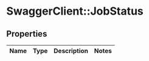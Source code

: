 # SwaggerClient::JobStatus

## Properties
Name | Type | Description | Notes
------------ | ------------- | ------------- | -------------


